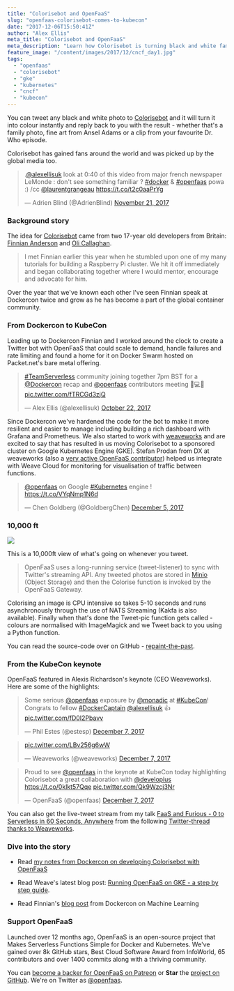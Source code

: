 ```yaml
---
title: "Colorisebot and OpenFaaS"
slug: "openfaas-colorisebot-comes-to-kubecon"
date: "2017-12-06T15:50:41Z"
author: "Alex Ellis"
meta_title: "Colorisebot and OpenFaaS"
meta_description: "Learn how Colorisebot is turning black and white family photos, cult classics and fine art images back to colour with OpenFaaS and Kubernetes."
feature_image: "/content/images/2017/12/cncf_day1.jpg"
tags:
  - "openfaas"
  - "colorisebot"
  - "gke"
  - "kubernetes"
  - "cncf"
  - "kubecon"
---
```


You can tweet any black and white photo to [Colorisebot](https://twitter.com/colorisebot) and it will turn it into colour instantly and reply back to you with the result - whether that's a family photo, fine art from Ansel Adams or a clip from your favourite Dr. Who episode.

Colorisebot has gained fans around the world and was picked up by the global media too.

<blockquote class="twitter-tweet" data-lang="en"><p lang="en" dir="ltr">.<a href="https://twitter.com/alexellisuk?ref_src=twsrc%5Etfw">@alexellisuk</a> look at 0:40 of this video from major french newspaper LeMonde : don&#39;t see something familiar ? <a href="https://twitter.com/hashtag/docker?src=hash&amp;ref_src=twsrc%5Etfw">#docker</a> &amp; <a href="https://twitter.com/hashtag/openfaas?src=hash&amp;ref_src=twsrc%5Etfw">#openfaas</a> powa :) /cc <a href="https://twitter.com/laurentgrangeau?ref_src=twsrc%5Etfw">@laurentgrangeau</a> <a href="https://t.co/t2c0aaPrYg">https://t.co/t2c0aaPrYg</a></p>&mdash; Adrien Blind (@AdrienBlind) <a href="https://twitter.com/AdrienBlind/status/933027888307240960?ref_src=twsrc%5Etfw">November 21, 2017</a></blockquote> <script async src="https://platform.twitter.com/widgets.js" charset="utf-8"></script> 
 
### Background story

The idea for [Colorisebot](https://twitter.com/colorisebot) came from two 17-year old developers from Britain: [Finnian Anderson](https://twitter.com/developius) and [Oli Callaghan](https://twitter.com/olicallaghan_).

> I met Finnian earlier this year when he stumbled upon one of my many tutorials for building a Raspberry Pi cluster. We hit it off immediately and began collaborating together where I would mentor, encourage and advocate for him.

Over the year that we've known each other I've seen Finnian speak at Dockercon twice and grow as he has become a part of the global container community.

### From Dockercon to KubeCon

Leading up to Dockercon Finnian and I worked around the clock to create a Twitter bot with OpenFaaS that could scale to demand, handle failures and rate limiting and found a home for it on Docker Swarm hosted on Packet.net's bare metal offering.

<blockquote class="twitter-tweet" data-lang="en"><p lang="en" dir="ltr"><a href="https://twitter.com/hashtag/TeamServerless?src=hash&amp;ref_src=twsrc%5Etfw">#TeamServerless</a> community joining together 7pm BST for a <a href="https://twitter.com/DockerCon?ref_src=twsrc%5Etfw">@Dockercon</a> recap and <a href="https://twitter.com/openfaas?ref_src=twsrc%5Etfw">@openfaas</a> contributors meeting 👏💻😃 <a href="https://t.co/fTRCGd3zjQ">pic.twitter.com/fTRCGd3zjQ</a></p>&mdash; Alex Ellis (@alexellisuk) <a href="https://twitter.com/alexellisuk/status/922009328151879681?ref_src=twsrc%5Etfw">October 22, 2017</a></blockquote> <script async src="https://platform.twitter.com/widgets.js" charset="utf-8"></script> 

Since Dockercon we've hardened the code for the bot to make it more resilient and easier to manage including building a rich dashboard with Grafana and Prometheus. We also started to work with [weaveworks](https://www.weave.works) and are excited to say that has resulted in us moving Colorisebot to a sponsored cluster on Google Kubernetes Engine (GKE). Stefan Prodan from DX at weaveworks (also a [very active OpenFaaS contributor](https://twitter.com/stefanprodan/status/935453457452097537)) helped us integrate with Weave Cloud for monitoring for visualisation of traffic between functions.

<blockquote class="twitter-tweet" data-lang="en"><p lang="en" dir="ltr"><a href="https://twitter.com/openfaas?ref_src=twsrc%5Etfw">@openfaas</a> on Google <a href="https://twitter.com/hashtag/Kubernetes?src=hash&amp;ref_src=twsrc%5Etfw">#Kubernetes</a> engine ! <a href="https://t.co/VYqNmp1N6d">https://t.co/VYqNmp1N6d</a></p>&mdash; Chen Goldberg (@GoldbergChen) <a href="https://twitter.com/GoldbergChen/status/938073592054591489?ref_src=twsrc%5Etfw">December 5, 2017</a></blockquote> <script async src="https://platform.twitter.com/widgets.js" charset="utf-8"></script>

### 10,000 ft

![](/content/images/2017/12/Screen-Shot-2017-12-05-at-13.37.18.png)

This is a 10,000ft view of what's going on whenever you tweet.

> OpenFaaS uses a long-running service (tweet-listener) to sync with Twitter's streaming API. Any tweeted photos are stored in [Minio](https://minio.io) (Object Storage) and then the Colorise function is invoked by the OpenFaaS Gateway.

Colorising an image is CPU intensive so takes 5-10 seconds and runs asynchronously through the use of NATS Streaming (Kakfa is also available). Finally when that's done the Tweet-pic function gets called - colours are normalised with ImageMagick and we Tweet back to you using a Python function.

You can read the source-code over on GitHub - [repaint-the-past](https://github.com/alexellis/repaint-the-past/).

### From the KubeCon keynote

OpenFaaS featured in Alexis Richardson's keynote (CEO Weaveworks). Here are some of the highlights:

<blockquote class="twitter-tweet" data-lang="en"><p lang="en" dir="ltr">Some serious <a href="https://twitter.com/openfaas?ref_src=twsrc%5Etfw">@openfaas</a> exposure by <a href="https://twitter.com/monadic?ref_src=twsrc%5Etfw">@monadic</a> at <a href="https://twitter.com/hashtag/KubeCon?src=hash&amp;ref_src=twsrc%5Etfw">#KubeCon</a>! Congrats to fellow <a href="https://twitter.com/hashtag/DockerCaptain?src=hash&amp;ref_src=twsrc%5Etfw">#DockerCaptain</a> <a href="https://twitter.com/alexellisuk?ref_src=twsrc%5Etfw">@alexellisuk</a> 👍 <a href="https://t.co/fD0I2Pbavv">pic.twitter.com/fD0I2Pbavv</a></p>&mdash; Phil Estes (@estesp) <a href="https://twitter.com/estesp/status/938560519002296320?ref_src=twsrc%5Etfw">December 7, 2017</a></blockquote> <script async src="https://platform.twitter.com/widgets.js" charset="utf-8"></script> 

<blockquote class="twitter-tweet" data-lang="en"><p lang="und" dir="ltr"> <a href="https://t.co/LBv256g6wW">pic.twitter.com/LBv256g6wW</a></p>&mdash; Weaveworks (@weaveworks) <a href="https://twitter.com/weaveworks/status/938560409254195206?ref_src=twsrc%5Etfw">December 7, 2017</a></blockquote> <script async src="https://platform.twitter.com/widgets.js" charset="utf-8"></script> 

<blockquote class="twitter-tweet" data-lang="en"><p lang="en" dir="ltr">Proud to see <a href="https://twitter.com/openfaas?ref_src=twsrc%5Etfw">@openfaas</a> in the keynote at KubeCon today highlighting Colorisebot a great collaboration with <a href="https://twitter.com/developius?ref_src=twsrc%5Etfw">@developius</a> <a href="https://t.co/0klkt57Qqe">https://t.co/0klkt57Qqe</a> <a href="https://t.co/Qk9Wzcj3Nr">pic.twitter.com/Qk9Wzcj3Nr</a></p>&mdash; OpenFaaS (@openfaas) <a href="https://twitter.com/openfaas/status/938561130557034496?ref_src=twsrc%5Etfw">December 7, 2017</a></blockquote> <script async src="https://platform.twitter.com/widgets.js" charset="utf-8"></script> 

You can also get the live-tweet stream from my talk [FaaS and Furious - 0 to Serverless in 60 Seconds, Anywhere](https://kccncna17.sched.com/event/CU6s/faas-and-furious-0-to-serverless-in-60-seconds-anywhere-alex-ellis-adp?iframe=no) from the following [Twitter-thread thanks to Weaveworks](https://twitter.com/weaveworks/status/938859046840528896).

### Dive into the story

* Read [my notes from Dockercon on developing Colorisebot with OpenFaaS](https://blog.alexellis.io/dockercon-2017-copenhagen/)

* Read Weave's latest blog post: [Running OpenFaaS on GKE - a step by step guide](https://www.weave.works/blog/openfaas-gke).

* Read Finnian's [blog post](https://finnian.io/blog/colourising-video-with-openfaas-serverless-functions/) from Dockercon on Machine Learning

### Support OpenFaaS

Launched over 12 months ago, OpenFaaS is an open-source project that Makes Serverless Functions Simple for Docker and Kubernetes. We've gained over 8k GitHub stars, Best Cloud Software Award from InfoWorld, 65 contributors and over 1400 commits along with a thriving community.

You can [become a backer for OpenFaaS on Patreon](https://patreon.com/alexellis/) or **Star** the [project on GitHub](https://github.com/openfaas/faas). We're on Twitter as [@openfaas](https://twitter.com/openfaas/).
